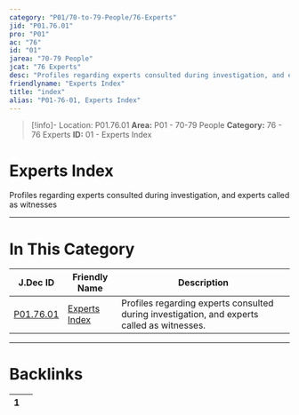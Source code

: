```yaml
---
category: "P01/70-to-79-People/76-Experts"
jid: "P01.76.01"
pro: "P01"
ac: "76"
id: "01"
jarea: "70-79 People"
jcat: "76 Experts"
desc: "Profiles regarding experts consulted during investigation, and experts called as witnesses."
friendlyname: "Experts Index"
title: "index"
alias: "P01-76-01, Experts Index"
---
```

>[!info]- Location: P01.76.01
>**Area:** P01 - 70-79 People
>**Category:** 76 - 76 Experts
>**ID:** 01 - Experts Index

# Experts Index

Profiles regarding experts consulted during investigation, and experts called as witnesses
 


---
# In This Category

| J.Dec ID                                                              | Friendly Name                                                             | Description                                                                                 |
| --------------------------------------------------------------------- | ------------------------------------------------------------------------- | ------------------------------------------------------------------------------------------- |
| [P01.76.01](index.md) | [Experts Index](index.md) | Profiles regarding experts consulted during investigation, and experts called as witnesses. |


---
# Backlinks
<div><table class="dataview table-view-table"><thead class="table-view-thead"><tr class="table-view-tr-header"><th class="table-view-th"><span></span><span class="dataview small-text">1</span></th><th class="table-view-th"><span></span></th></tr></thead><tbody class="table-view-tbody"></tbody></table></div>